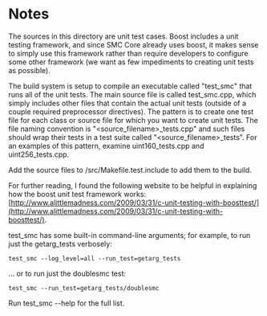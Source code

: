 # Notes
The sources in this directory are unit test cases.  Boost includes a
unit testing framework, and since SMC Core already uses boost, it makes
sense to simply use this framework rather than require developers to
configure some other framework (we want as few impediments to creating
unit tests as possible).

The build system is setup to compile an executable called "test_smc"
that runs all of the unit tests.  The main source file is called
test_smc.cpp, which simply includes other files that contain the
actual unit tests (outside of a couple required preprocessor
directives).  The pattern is to create one test file for each class or
source file for which you want to create unit tests.  The file naming
convention is "<source_filename>_tests.cpp" and such files should wrap
their tests in a test suite called "<source_filename>_tests".  For an
examples of this pattern, examine uint160_tests.cpp and
uint256_tests.cpp.

Add the source files to /src/Makefile.test.include to add them to the build.

For further reading, I found the following website to be helpful in
explaining how the boost unit test framework works:
[http://www.alittlemadness.com/2009/03/31/c-unit-testing-with-boosttest/](http://www.alittlemadness.com/2009/03/31/c-unit-testing-with-boosttest/).

test_smc has some built-in command-line arguments; for
example, to run just the getarg_tests verbosely:

    test_smc --log_level=all --run_test=getarg_tests

... or to run just the doublesmc test:

    test_smc --run_test=getarg_tests/doublesmc

Run  test_smc --help   for the full list.

